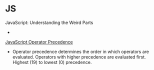 # JS
JavaScript: Understanding the Weird Parts

+
<a href="https://developer.mozilla.org/en/docs/Web/JavaScript/Reference/Operators/Operator_Precedence">JavaScript Operator Precedence</a>
- Operator precedence determines the order in which operators are evaluated. Operators with higher precedence are evaluated first.
Highest (19) to lowest (0) precedence.
